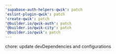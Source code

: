 ```yaml
---
'supabase-auth-helpers-qwik': patch
'eslint-plugin-qwik': patch
'create-qwik': patch
'@builder.io/qwik-auth': patch
'@builder.io/qwik-city': patch
'@builder.io/qwik': patch
---
```


chore: update devDependencies and configurations
